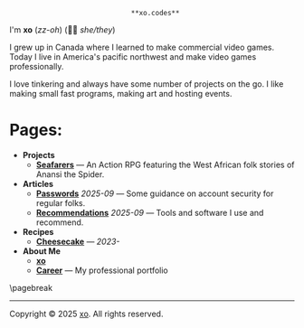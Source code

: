                                   **xo.codes**

I'm **xo** (*zz-oh*) (🏳️‍⚧️ *she/they*)

I grew up in Canada where I learned to make commercial video games. Today I live
in America's pacific northwest and make video games professionally.

I love tinkering and always have some number of projects on the go. I like
making small fast programs, making art and hosting events.

Pages:
================================================================================

- **Projects**
	- [**Seafarers**](./projects/seafarers.html) — An Action RPG featuring the
	  West African folk stories of Anansi the Spider.
- **Articles**
	- [**Passwords**](./articles/2025/passwords.html) *2025-09* — Some guidance
	  on account security for regular folks.
	- [**Recommendations**](./articles/2025/recommendations.html) *2025-09* —
	  Tools and software I use and recommend.
- **Recipes**
	- [**Cheesecake**](./recipes/2023/cheesecake.html) — *2023-*
- **About Me**
	- [**xo**](./about/xo.html)
	- [**Career**](./about/career.html) — My professional portfolio

\pagebreak

--------------------------------------------------------------------------------

Copyright © 2025 [xo](https://xo.codes). All rights reserved.